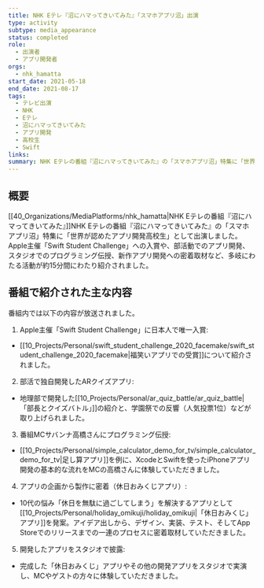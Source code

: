 ```yaml
---
title: NHK Eテレ『沼にハマってきいてみた』「スマホアプリ沼」出演
type: activity
subtype: media_appearance
status: completed
role:
  - 出演者
  - アプリ開発者
orgs:
  - nhk_hamatta
start_date: 2021-05-18
end_date: 2021-08-17
tags:
  - テレビ出演
  - NHK
  - Eテレ
  - 沼にハマってきいてみた
  - アプリ開発
  - 高校生
  - Swift
links: 
summary: NHK Eテレの番組『沼にハマってきいてみた』の「スマホアプリ沼」特集に「世界が認めたアプリ開発高校生」として出演。Apple主催「Swift Student Challenge」入賞、部活でのARクイズアプリ開発、MCサバンナ高橋さんへのプログラミング伝授、新作アプリ「休日おみくじ」の企画から製作までの密着取材など、約15分間にわたり紹介された。
---
```

## 概要
[[40_Organizations/MediaPlatforms/nhk_hamatta|NHK Eテレの番組『沼にハマってきいてみた』]]NHK Eテレの番組『沼にハマってきいてみた』の「スマホアプリ沼」特集に「世界が認めたアプリ開発高校生」として出演しました。
Apple主催「Swift Student Challenge」への入賞や、部活動でのアプリ開発、スタジオでのプログラミング伝授、新作アプリ開発への密着取材など、多岐にわたる活動が約15分間にわたり紹介されました。

## 番組で紹介された主な内容

番組内では以下の内容が放送されました。

1. Apple主催「Swift Student Challenge」に日本人で唯一入賞:
- [[10_Projects/Personal/swift_student_challenge_2020_facemake/swift_student_challenge_2020_facemake|福笑いアプリでの受賞]]について紹介されました。
2. 部活で独自開発したARクイズアプリ:
- 地理部で開発した[[10_Projects/Personal/ar_quiz_battle/ar_quiz_battle|「部長とクイズバトル」]]の紹介と、学園祭での反響（人気投票1位）などが取り上げられました。
3. 番組MCサバンナ高橋さんにプログラミング伝授:
- [[10_Projects/Personal/simple_calculator_demo_for_tv/simple_calculator_demo_for_tv|足し算アプリ]]を例に、XcodeとSwiftを使ったiPhoneアプリ開発の基本的な流れをMCの高橋さんに体験していただきました。
4. アプリの企画から製作に密着（休日おみくじアプリ）:
- 10代の悩み「休日を無駄に過ごしてしまう」を解決するアプリとして[[10_Projects/Personal/holiday_omikuji/holiday_omikuji|「休日おみくじ」アプリ]]を発案。アイデア出しから、デザイン、実装、テスト、そしてApp Storeでのリリースまでの一連のプロセスに密着取材していただきました。
5. 開発したアプリをスタジオで披露:
- 完成した「休日おみくじ」アプリやその他の開発アプリをスタジオで実演し、MCやゲストの方々に体験していただきました。
